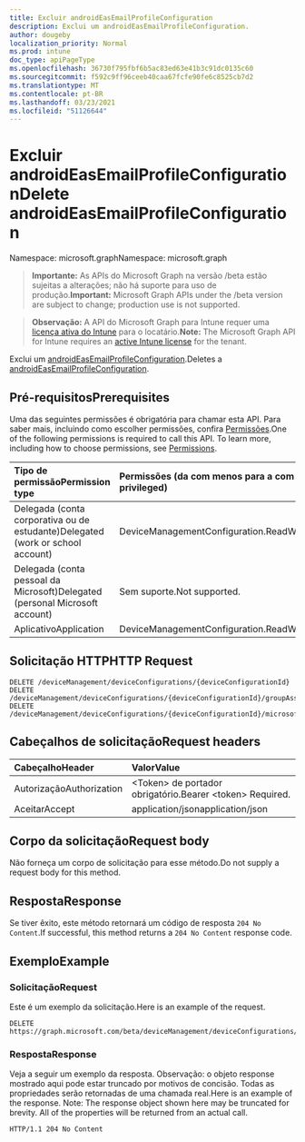 ```yaml
---
title: Excluir androidEasEmailProfileConfiguration
description: Exclui um androidEasEmailProfileConfiguration.
author: dougeby
localization_priority: Normal
ms.prod: intune
doc_type: apiPageType
ms.openlocfilehash: 36730f795fbf6b5ac83ed63e41b3c91dc0135c60
ms.sourcegitcommit: f592c9ff96ceeb40caa67fcfe90fe6c8525cb7d2
ms.translationtype: MT
ms.contentlocale: pt-BR
ms.lasthandoff: 03/23/2021
ms.locfileid: "51126644"
---
```

# <a name="delete-androideasemailprofileconfiguration"></a><span data-ttu-id="55a28-103">Excluir androidEasEmailProfileConfiguration</span><span class="sxs-lookup"><span data-stu-id="55a28-103">Delete androidEasEmailProfileConfiguration</span></span>

<span data-ttu-id="55a28-104">Namespace: microsoft.graph</span><span class="sxs-lookup"><span data-stu-id="55a28-104">Namespace: microsoft.graph</span></span>

> <span data-ttu-id="55a28-105">**Importante:** As APIs do Microsoft Graph na versão /beta estão sujeitas a alterações; não há suporte para uso de produção.</span><span class="sxs-lookup"><span data-stu-id="55a28-105">**Important:** Microsoft Graph APIs under the /beta version are subject to change; production use is not supported.</span></span>

> <span data-ttu-id="55a28-106">**Observação:** A API do Microsoft Graph para Intune requer uma [licença ativa do Intune](https://go.microsoft.com/fwlink/?linkid=839381) para o locatário.</span><span class="sxs-lookup"><span data-stu-id="55a28-106">**Note:** The Microsoft Graph API for Intune requires an [active Intune license](https://go.microsoft.com/fwlink/?linkid=839381) for the tenant.</span></span>

<span data-ttu-id="55a28-107">Exclui um [androidEasEmailProfileConfiguration](../resources/intune-deviceconfig-androideasemailprofileconfiguration.md).</span><span class="sxs-lookup"><span data-stu-id="55a28-107">Deletes a [androidEasEmailProfileConfiguration](../resources/intune-deviceconfig-androideasemailprofileconfiguration.md).</span></span>

## <a name="prerequisites"></a><span data-ttu-id="55a28-108">Pré-requisitos</span><span class="sxs-lookup"><span data-stu-id="55a28-108">Prerequisites</span></span>
<span data-ttu-id="55a28-p101">Uma das seguintes permissões é obrigatória para chamar esta API. Para saber mais, incluindo como escolher permissões, confira [Permissões](/graph/permissions-reference).</span><span class="sxs-lookup"><span data-stu-id="55a28-p101">One of the following permissions is required to call this API. To learn more, including how to choose permissions, see [Permissions](/graph/permissions-reference).</span></span>

|<span data-ttu-id="55a28-111">Tipo de permissão</span><span class="sxs-lookup"><span data-stu-id="55a28-111">Permission type</span></span>|<span data-ttu-id="55a28-112">Permissões (da com menos para a com mais privilégios)</span><span class="sxs-lookup"><span data-stu-id="55a28-112">Permissions (from least to most privileged)</span></span>|
|:---|:---|
|<span data-ttu-id="55a28-113">Delegada (conta corporativa ou de estudante)</span><span class="sxs-lookup"><span data-stu-id="55a28-113">Delegated (work or school account)</span></span>|<span data-ttu-id="55a28-114">DeviceManagementConfiguration.ReadWrite.All</span><span class="sxs-lookup"><span data-stu-id="55a28-114">DeviceManagementConfiguration.ReadWrite.All</span></span>|
|<span data-ttu-id="55a28-115">Delegada (conta pessoal da Microsoft)</span><span class="sxs-lookup"><span data-stu-id="55a28-115">Delegated (personal Microsoft account)</span></span>|<span data-ttu-id="55a28-116">Sem suporte.</span><span class="sxs-lookup"><span data-stu-id="55a28-116">Not supported.</span></span>|
|<span data-ttu-id="55a28-117">Aplicativo</span><span class="sxs-lookup"><span data-stu-id="55a28-117">Application</span></span>|<span data-ttu-id="55a28-118">DeviceManagementConfiguration.ReadWrite.All</span><span class="sxs-lookup"><span data-stu-id="55a28-118">DeviceManagementConfiguration.ReadWrite.All</span></span>|

## <a name="http-request"></a><span data-ttu-id="55a28-119">Solicitação HTTP</span><span class="sxs-lookup"><span data-stu-id="55a28-119">HTTP Request</span></span>
<!-- {
  "blockType": "ignored"
}
-->
``` http
DELETE /deviceManagement/deviceConfigurations/{deviceConfigurationId}
DELETE /deviceManagement/deviceConfigurations/{deviceConfigurationId}/groupAssignments/{deviceConfigurationGroupAssignmentId}/deviceConfiguration
DELETE /deviceManagement/deviceConfigurations/{deviceConfigurationId}/microsoft.graph.windowsDomainJoinConfiguration/networkAccessConfigurations/{deviceConfigurationId}
```

## <a name="request-headers"></a><span data-ttu-id="55a28-120">Cabeçalhos de solicitação</span><span class="sxs-lookup"><span data-stu-id="55a28-120">Request headers</span></span>
|<span data-ttu-id="55a28-121">Cabeçalho</span><span class="sxs-lookup"><span data-stu-id="55a28-121">Header</span></span>|<span data-ttu-id="55a28-122">Valor</span><span class="sxs-lookup"><span data-stu-id="55a28-122">Value</span></span>|
|:---|:---|
|<span data-ttu-id="55a28-123">Autorização</span><span class="sxs-lookup"><span data-stu-id="55a28-123">Authorization</span></span>|<span data-ttu-id="55a28-124">&lt;Token&gt; de portador obrigatório.</span><span class="sxs-lookup"><span data-stu-id="55a28-124">Bearer &lt;token&gt; Required.</span></span>|
|<span data-ttu-id="55a28-125">Aceitar</span><span class="sxs-lookup"><span data-stu-id="55a28-125">Accept</span></span>|<span data-ttu-id="55a28-126">application/json</span><span class="sxs-lookup"><span data-stu-id="55a28-126">application/json</span></span>|

## <a name="request-body"></a><span data-ttu-id="55a28-127">Corpo da solicitação</span><span class="sxs-lookup"><span data-stu-id="55a28-127">Request body</span></span>
<span data-ttu-id="55a28-128">Não forneça um corpo de solicitação para esse método.</span><span class="sxs-lookup"><span data-stu-id="55a28-128">Do not supply a request body for this method.</span></span>

## <a name="response"></a><span data-ttu-id="55a28-129">Resposta</span><span class="sxs-lookup"><span data-stu-id="55a28-129">Response</span></span>
<span data-ttu-id="55a28-130">Se tiver êxito, este método retornará um código de resposta `204 No Content`.</span><span class="sxs-lookup"><span data-stu-id="55a28-130">If successful, this method returns a `204 No Content` response code.</span></span>

## <a name="example"></a><span data-ttu-id="55a28-131">Exemplo</span><span class="sxs-lookup"><span data-stu-id="55a28-131">Example</span></span>

### <a name="request"></a><span data-ttu-id="55a28-132">Solicitação</span><span class="sxs-lookup"><span data-stu-id="55a28-132">Request</span></span>
<span data-ttu-id="55a28-133">Este é um exemplo da solicitação.</span><span class="sxs-lookup"><span data-stu-id="55a28-133">Here is an example of the request.</span></span>
``` http
DELETE https://graph.microsoft.com/beta/deviceManagement/deviceConfigurations/{deviceConfigurationId}
```

### <a name="response"></a><span data-ttu-id="55a28-134">Resposta</span><span class="sxs-lookup"><span data-stu-id="55a28-134">Response</span></span>
<span data-ttu-id="55a28-p102">Veja a seguir um exemplo da resposta. Observação: o objeto response mostrado aqui pode estar truncado por motivos de concisão. Todas as propriedades serão retornadas de uma chamada real.</span><span class="sxs-lookup"><span data-stu-id="55a28-p102">Here is an example of the response. Note: The response object shown here may be truncated for brevity. All of the properties will be returned from an actual call.</span></span>
``` http
HTTP/1.1 204 No Content
```




